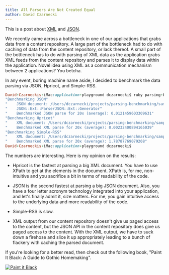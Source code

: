 ```yaml
---
title: All Parsers Are Not Created Equal
author: David Czarnecki
---
```

This is a post about [XML](http://en.wikipedia.org/wiki/Xml) and [JSON](http://en.wikipedia.org/wiki/JSON).

 We recently came across a bottleneck in one of our applications that grabs data from a content repository. A large part of the bottleneck had to do with caching of data from the content repository, or lack thereof. A small part of the bottleneck has to do with parsing of XML data as the application grabs XML feeds from the content repository and parses it to display data within the application. Novel idea using XML as a communication mechanism between 2 applications? You betcha.

 In any event, boring machine name aside, I decided to benchmark the data parsing via JSON, Hpricot, and Simple-RSS.

```ruby
David-Czarneckis-iMac:application-playground dczarnecki$ ruby parsing-benchmarking.rb
"Benchmarking JSON"
"    JSON document: /Users/dczarnecki/projects/parsing-benchmarking/sample_json_document.json, Size: 161574"
"    JSON::Ext::ParserJSON::Ext::Generator"
"    Benchmarked JSON parse for 20x (average): 0.0121459603309631"
"Benchmarking Hpricot"
"    XML document: /Users/dczarnecki/projects/parsing-benchmarking/sample_photo_rss_document.rss, Size: 162644"
"    Benchmarked XML parse for 20x (average): 0.00232400894165039"
"Benchmarking Simple-RSS"
"    XML document: /Users/dczarnecki/projects/parsing-benchmarking/sample_photo_rss_document.rss, Size: 162644"
"    Benchmarked XML parse for 20x (average): 1.78787769079208"
David-Czarneckis-iMac:application-playground dczarnecki$
```

 The numbers are interesting. Here is my opinion on the results:

 - Hpricot is the fastest at parsing a big XML document. You have to use XPath to get at the elements in the document. XPath is, for me, non-intuitive and you sacrifice a bit in terms of readability of the code.

 - JSON is the second fastest at parsing a big JSON document. Also, you have a four letter acronym technology integrated into your application, and let's finally admit it, size matters. For me, you gain intuitive access to the underlying data and more readability of the code.

 - Simple-RSS is slow.

 - XML output from our content repository doesn't give us paged access to the content, but the JSON API in the content repository does give us paged access to the content. With the XML output, we have to suck down a firehose and slice it up appropriately leading to a bunch of flackery with caching the parsed document.

 If you're looking for a better read, then check out the following book, "Paint It Black: A Guide to Gothic Homemaking".

 [![Paint it Black](uploads/2010/03/41Jbbh8d2SL._BO2204203200_PIsitb-sticker-arrow-clickTopRight35-76_AA300_SH20_OU01_.jpg "Paint it Black")](http://www.amazon.com/Paint-Black-Guide-Gothic-Homemaking/dp/1578633613/ref=sr_1_1?ie=UTF8&s=books&qid=1269982528&sr=1-1)
